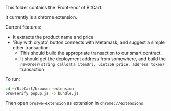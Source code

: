 This folder contains the 'Front-end' of BitCart.

It currently is a chrome extension.

Current features:
- It extracts the product name and price
- 'Buy with crypto' button connects with Metamask, and suggest a simple ether transaction.
  - This should build the appropriate transaction to our smart contract.
  - It should get the deployment address from somewhere, and build the `newOrder(string calldata itemUrl, uint256 price, address token)` transaction

To run:
```bash
cd ~/BitCart/browser-extension
browserify popup.js -o bundle.js
```

Then open `broswe-extension` as extension in `chrome://extensions`
